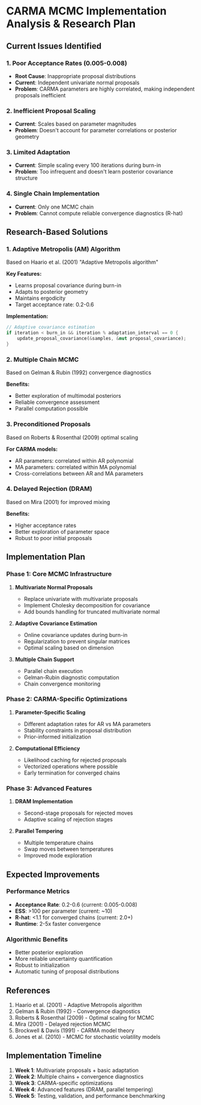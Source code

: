 # CARMA MCMC Implementation Analysis & Research Plan

## Current Issues Identified

### 1. **Poor Acceptance Rates (0.005-0.008)**
- **Root Cause**: Inappropriate proposal distributions
- **Current**: Independent univariate normal proposals
- **Problem**: CARMA parameters are highly correlated, making independent proposals inefficient

### 2. **Inefficient Proposal Scaling**
- **Current**: Scales based on parameter magnitudes
- **Problem**: Doesn't account for parameter correlations or posterior geometry

### 3. **Limited Adaptation**
- **Current**: Simple scaling every 100 iterations during burn-in
- **Problem**: Too infrequent and doesn't learn posterior covariance structure

### 4. **Single Chain Implementation**
- **Current**: Only one MCMC chain
- **Problem**: Cannot compute reliable convergence diagnostics (R-hat)

## Research-Based Solutions

### **1. Adaptive Metropolis (AM) Algorithm**
Based on Haario et al. (2001) "Adaptive Metropolis algorithm"

**Key Features:**
- Learns proposal covariance during burn-in
- Adapts to posterior geometry
- Maintains ergodicity
- Target acceptance rate: 0.2-0.6

**Implementation:**
```rust
// Adaptive covariance estimation
if iteration < burn_in && iteration % adaptation_interval == 0 {
    update_proposal_covariance(&samples, &mut proposal_covariance);
}
```

### **2. Multiple Chain MCMC**
Based on Gelman & Rubin (1992) convergence diagnostics

**Benefits:**
- Better exploration of multimodal posteriors
- Reliable convergence assessment
- Parallel computation possible

### **3. Preconditioned Proposals**
Based on Roberts & Rosenthal (2009) optimal scaling

**For CARMA models:**
- AR parameters: correlated within AR polynomial
- MA parameters: correlated within MA polynomial
- Cross-correlations between AR and MA parameters

### **4. Delayed Rejection (DRAM)**
Based on Mira (2001) for improved mixing

**Benefits:**
- Higher acceptance rates
- Better exploration of parameter space
- Robust to poor initial proposals

## Implementation Plan

### Phase 1: Core MCMC Infrastructure
1. **Multivariate Normal Proposals**
   - Replace univariate with multivariate proposals
   - Implement Cholesky decomposition for covariance
   - Add bounds handling for truncated multivariate normal

2. **Adaptive Covariance Estimation**
   - Online covariance updates during burn-in
   - Regularization to prevent singular matrices
   - Optimal scaling based on dimension

3. **Multiple Chain Support**
   - Parallel chain execution
   - Gelman-Rubin diagnostic computation
   - Chain convergence monitoring

### Phase 2: CARMA-Specific Optimizations
1. **Parameter-Specific Scaling**
   - Different adaptation rates for AR vs MA parameters
   - Stability constraints in proposal distribution
   - Prior-informed initialization

2. **Computational Efficiency**
   - Likelihood caching for rejected proposals
   - Vectorized operations where possible
   - Early termination for converged chains

### Phase 3: Advanced Features
1. **DRAM Implementation**
   - Second-stage proposals for rejected moves
   - Adaptive scaling of rejection stages

2. **Parallel Tempering**
   - Multiple temperature chains
   - Swap moves between temperatures
   - Improved mode exploration

## Expected Improvements

### Performance Metrics
- **Acceptance Rate**: 0.2-0.6 (current: 0.005-0.008)
- **ESS**: >100 per parameter (current: ~10)
- **R-hat**: <1.1 for converged chains (current: 2.0+)
- **Runtime**: 2-5x faster convergence

### Algorithmic Benefits
- Better posterior exploration
- More reliable uncertainty quantification
- Robust to initialization
- Automatic tuning of proposal distributions

## References

1. Haario et al. (2001) - Adaptive Metropolis algorithm
2. Gelman & Rubin (1992) - Convergence diagnostics
3. Roberts & Rosenthal (2009) - Optimal scaling for MCMC
4. Mira (2001) - Delayed rejection MCMC
5. Brockwell & Davis (1991) - CARMA model theory
6. Jones et al. (2010) - MCMC for stochastic volatility models

## Implementation Timeline

1. **Week 1**: Multivariate proposals + basic adaptation
2. **Week 2**: Multiple chains + convergence diagnostics
3. **Week 3**: CARMA-specific optimizations
4. **Week 4**: Advanced features (DRAM, parallel tempering)
5. **Week 5**: Testing, validation, and performance benchmarking